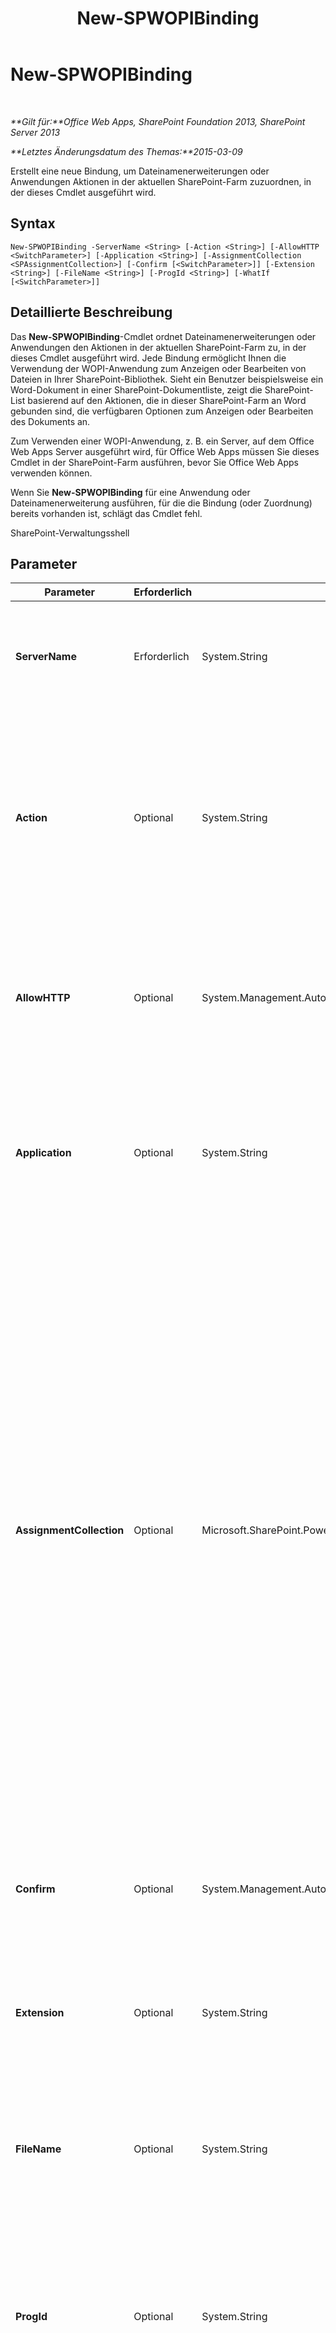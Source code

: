 ﻿---
title: New-SPWOPIBinding
TOCTitle: New-SPWOPIBinding
ms:assetid: 696f01b4-a144-431b-9bae-1c3ede78609d
ms:mtpsurl: https://technet.microsoft.com/de-de/library/JJ219441(v=office.15)
ms:contentKeyID: 49633164
ms.date: 12/22/2017
mtps_version: v=office.15
ms.translationtype: HT
---

# New-SPWOPIBinding

 

_**Gilt für:**Office Web Apps, SharePoint Foundation 2013, SharePoint Server 2013_

_**Letztes Änderungsdatum des Themas:**2015-03-09_

Erstellt eine neue Bindung, um Dateinamenerweiterungen oder Anwendungen Aktionen in der aktuellen SharePoint-Farm zuzuordnen, in der dieses Cmdlet ausgeführt wird.

## Syntax

    New-SPWOPIBinding -ServerName <String> [-Action <String>] [-AllowHTTP <SwitchParameter>] [-Application <String>] [-AssignmentCollection <SPAssignmentCollection>] [-Confirm [<SwitchParameter>]] [-Extension <String>] [-FileName <String>] [-ProgId <String>] [-WhatIf [<SwitchParameter>]]

## Detaillierte Beschreibung

Das **New-SPWOPIBinding**-Cmdlet ordnet Dateinamenerweiterungen oder Anwendungen den Aktionen in der aktuellen SharePoint-Farm zu, in der dieses Cmdlet ausgeführt wird. Jede Bindung ermöglicht Ihnen die Verwendung der WOPI-Anwendung zum Anzeigen oder Bearbeiten von Dateien in Ihrer SharePoint-Bibliothek. Sieht ein Benutzer beispielsweise ein Word-Dokument in einer SharePoint-Dokumentliste, zeigt die SharePoint-List basierend auf den Aktionen, die in dieser SharePoint-Farm an Word gebunden sind, die verfügbaren Optionen zum Anzeigen oder Bearbeiten des Dokuments an.

Zum Verwenden einer WOPI-Anwendung, z. B. ein Server, auf dem Office Web Apps Server ausgeführt wird, für Office Web Apps müssen Sie dieses Cmdlet in der SharePoint-Farm ausführen, bevor Sie Office Web Apps verwenden können.

Wenn Sie **New-SPWOPIBinding** für eine Anwendung oder Dateinamenerweiterung ausführen, für die die Bindung (oder Zuordnung) bereits vorhanden ist, schlägt das Cmdlet fehl.

SharePoint-Verwaltungsshell

## Parameter


<table>
<colgroup>
<col style="width: 25%" />
<col style="width: 25%" />
<col style="width: 25%" />
<col style="width: 25%" />
</colgroup>
<thead>
<tr class="header">
<th>Parameter</th>
<th>Erforderlich</th>
<th>Typ</th>
<th>Beschreibung</th>
</tr>
</thead>
<tbody>
<tr class="odd">
<td><p><strong>ServerName</strong></p></td>
<td><p>Erforderlich</p></td>
<td><p>System.String</p></td>
<td><p>Gibt den Namen bzw. den vollqualifizierten Domänennamen (FQDN) der WOPI-Anwendung an (z. B. ein Server, auf dem Office Web Apps Server ausgeführt wird).</p></td>
</tr>
<tr class="even">
<td><p><strong>Action</strong></p></td>
<td><p>Optional</p></td>
<td><p>System.String</p></td>
<td><p>Gibt die zu bindende Aktion an, z. B. “view”, “edit” und “embedview.” Führen Sie <strong>Get-SPWOPIBinding</strong> aus, um eine Liste mit von der WOPI-Anwendung unterstützten Aktionen zu erhalten. In der Regel verwenden Sie diesen Parameter nicht. Wenn Sie einige Aktionen angeben und einige nicht angeben, funktionieren u. U. einige SharePoint-Funktionen nicht.</p></td>
</tr>
<tr class="odd">
<td><p><strong>AllowHTTP</strong></p></td>
<td><p>Optional</p></td>
<td><p>System.Management.Automation.SwitchParameter</p></td>
<td><p>Gibt an, dass das Cmdlet zum HTTP verwenden kann, um zu ermitteln, das von der WOPI-Anwendung unterstützt wird. Ist hierfür &quot;True&quot; festgelegt, werden die Suchinformationen von der WOPI-Anwendung über eine nicht sichere Verbindung gesendet.</p></td>
</tr>
<tr class="even">
<td><p><strong>Application</strong></p></td>
<td><p>Optional</p></td>
<td><p>System.String</p></td>
<td><p>Gibt die zu bindenden Anwendungen an. Folgende Anwendungen sind möglich: “Word&quot;, “Excel&quot;, “PowerPoint&quot; und “OneNote&quot;. Führen Sie <strong>Get-SPWOPIBinding</strong> aus, um die vollständige Liste mit von der WOPI-Anwendung unterstützten Anwendungen zu erhalten.</p></td>
</tr>
<tr class="odd">
<td><p><strong>AssignmentCollection</strong></p></td>
<td><p>Optional</p></td>
<td><p>Microsoft.SharePoint.PowerShell.SPAssignmentCollection</p></td>
<td><p>Verwaltet Objekte zum Zweck der ordnungsgemäßen Beseitigung. Die Verwendung von Objekten wie beispielsweise <strong>SPWeb</strong> oder <strong>SPSite</strong> kann sehr viel Arbeitsspeicher erfordern, und für die Verwendung dieser Objekte in Windows PowerShell-Skripts muss der Arbeitsspeicher entsprechend verwaltet werden. Mit dem <strong>SPAssignment</strong>-Objekt können Sie einer Variablen Objekte zuweisen und die Objekte beseitigen, wenn sie nicht mehr benötigt werden, um Arbeitsspeicher freizugeben. Wenn die Objekte <strong>SPWeb</strong>, <strong>SPSite</strong> oder<strong>SPSiteAdministration</strong> verwendet werden, werden diese automatisch beseitigt, falls keine Zuweisungsauflistung oder kein <strong>Global</strong>-Parameter verwendet wird.</p>
<div class="alert">

> [!TIP]
> Wenn der <STRONG>Global</STRONG>-Parameter verwendet wird, sind alle Objekte im globalen Speicher enthalten. Es kann vorkommen, dass nicht genügend Arbeitsspeicher vorhanden ist, falls Objekte nicht sofort verwendet werden oder mit dem Befehl <STRONG>Stop-SPAssignment</STRONG> beseitigt werden.


</div></td>
</tr>
<tr class="even">
<td><p><strong>Confirm</strong></p></td>
<td><p>Optional</p></td>
<td><p>System.Management.Automation.SwitchParameter</p></td>
<td><p>Fordert Sie vor der Ausführung eines Befehls zur Bestätigung auf. Um weitere Informationen zu erhalten, geben Sie den folgenden Befehl ein: <strong>get-help about_commonparameters</strong></p></td>
</tr>
<tr class="odd">
<td><p><strong>Extension</strong></p></td>
<td><p>Optional</p></td>
<td><p>System.String</p></td>
<td><p>Gibt die zu bindenden Dateinamenerweiterungen an. Führen Sie <strong>Get-SPWOPIBinding</strong> aus, um die Liste mit von der WOPI-Anwendung unterstützten Dateinamenerweiterungen zu erhalten.</p></td>
</tr>
<tr class="even">
<td><p><strong>FileName</strong></p></td>
<td><p>Optional</p></td>
<td><p>System.String</p></td>
<td><p>Gibt den Pfad der XML-Datei an, die die Suchinformationen für die WOPI-Anwendung enthält. Sie können Suchinformationen aus einer XML-Datei laden, anstatt sie direkt von der WOPI-Anwendung anzufordern.</p></td>
</tr>
<tr class="odd">
<td><p><strong>ProgId</strong></p></td>
<td><p>Optional</p></td>
<td><p>System.String</p></td>
<td><p>Gibt die Programmkennungen (ProgID) für eine zu bindende Anwendung an. Führen Sie <strong>Get-SPWOPIBinding</strong> aus, um die Liste mit von der WOPI-Anwendung unterstützten ProgIDs zu erhalten. Verwenden Sie diesen Parameter nur, um eine Aktion einem OneNote-Ordner zuzuordnen.</p></td>
</tr>
<tr class="even">
<td><p><strong>WhatIf</strong></p></td>
<td><p>Optional</p></td>
<td><p>System.Management.Automation.SwitchParameter</p></td>
<td><p>Zeigt eine Meldung an, die die Auswirkung des Befehls beschreibt, anstatt den Befehl auszuführen. Um weitere Informationen zu erhalten, geben Sie den folgenden Befehl ein: <strong>get-help about_commonparameters</strong></p></td>
</tr>
</tbody>
</table>


## Eingabetypen

## Rückgabetypen

## Beispiel

\--------------BEISPIEL 1-----------------

    New-SPWOPIBinding -ServerName "Server.corp.Contoso.com"

In diesem Beispiel werden Bindungen für alle Anwendungen und Dateinamenerweiterungen erstellt, die die WOPI-Anwendung in der aktuellen SharePoint-Farm unterstützt, in der dieses Cmdlet ausgeführt wird.

\--------------BEISPIEL 2-----------------

    New-SPWOPIBinding -ServerName "Server.corp.Contoso.com" -Application "Excel"

In diesem Beispiel wird Excel allen Aktionen zugeordnet, die die WOPI-Anwendung in der aktuellen SharePoint-Farm für Excel unterstützt, in der dieses Cmdlet ausgeführt wird.

## Siehe auch


[Get-SPWOPIBinding](get-spwopibinding.md)  
[Set-SPWOPIBinding](set-spwopibinding.md)  
[Remove-SPWOPIBinding](remove-spwopibinding.md)  


[Inhaltsübersicht für Office Web Apps Server](content-roadmap-for-office-web-apps-server.md)  
[Verwenden von Office Web Apps mit SharePoint 2013](use-office-web-apps-with-sharepoint-2013.md)

